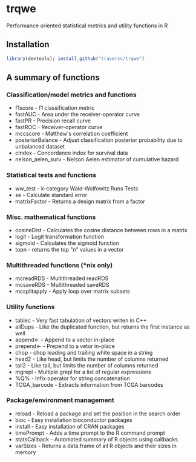 # trqwe
Performance oriented statistical metrics and utility functions in R

## Installation
```R
library(devtools); install_github("traversc/trqwe")
```

## A summary of functions
### Classification/model metrics and functions
* f1score - f1 classification metric
* fastAUC - Area under the receiver-operator curve
* fastPR - Precision recall curve
* fastROC - Receiver-operator curve
* mccscore - Matthew's correlation coefficient
* posteriorBalance - Adjust classification posterior probability due to unbalanced dataset
* cindex - Concordance index for survival data
* nelson_aelen_surv - Nelson Aelen estimator of cumulative hazard

### Statistical tests and functions
* ww_test - k-category Wald-Wolfowitz Runs Tests
* se - Calculate standard error
* matrixFactor - Returns a design matrix from a factor

### Misc. mathematical functions
* cosineDist - Calculates the cosine distance between rows in a matrix
* logit - Logit transformation function
* sigmoid - Calculates the sigmoid function
* topn - returns the top "n" values in a vector

### Multithreaded functions (*nix only)
* mcreadRDS - Multithreaded readRDS
* mcsaveRDS - Multithreaded saveRDS
* mcsplitapply - Apply loop over matrix subsets

### Utility functions
* tablec - Very fast tabulation of vectors writen in C++
* allDups - Like the duplicated function, but returns the first instance as well
* append<- - Append to a vector in-place
* prepend<- - Prepend to a vetor in-place
* chop - chop leading and trailing white space in a string
* head2 - Like head, but limits the number of columns returned
* tail2 - Like tail, but limits the number of columns returned
* mgrepl - Multiple grepl for a list of regular expressions
* %Q% - Infix operator for string concatenation
* TCGA_barcode - Extracts information from TCGA barcodes

### Package/environment management
* reload - Reload a package and set the position in the search order
* bioc - Easy installation bioconductor packages
* install - Easy installation of CRAN packages
* timePrompt - Adds a time prompt to the R command prompt
* statsCallback - Automated summary of R objects using callbacks
* varSizes - Returns a data.frame of all R objects and their sizes in memory